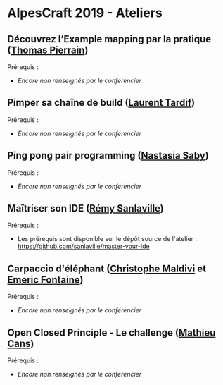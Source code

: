 # AlpesCraft 2019 - Ateliers


## Découvrez l’Example mapping par la pratique ([Thomas Pierrain](https://github.com/tpierrain))

Prérequis :
- *Encore non renseignés par le conférencier*

## Pimper sa chaîne de build ([Laurent Tardif]())

Prérequis :
- *Encore non renseignés par le conférencier*

## Ping pong pair programming ([Nastasia Saby](https://github.com/NastasiaS))

Prérequis :
- *Encore non renseignés par le conférencier*

## Maîtriser son IDE ([Rémy Sanlaville](https://github.com/sanlaville))

Prérequis :
- Les prérequis sont disponible sur le dépôt source de l'atelier : https://github.com/sanlaville/master-your-ide

## Carpaccio d'éléphant ([Christophe Maldivi](https://github.com/ChristopheMaldivi) et [Emeric Fontaine](https://github.com/EmericFo))

Prérequis :
- *Encore non renseignés par le conférencier*

## Open Closed Principle - Le challenge ([Mathieu Cans](https://github.com/mathieucans))

Prérequis :
- *Encore non renseignés par le conférencier*